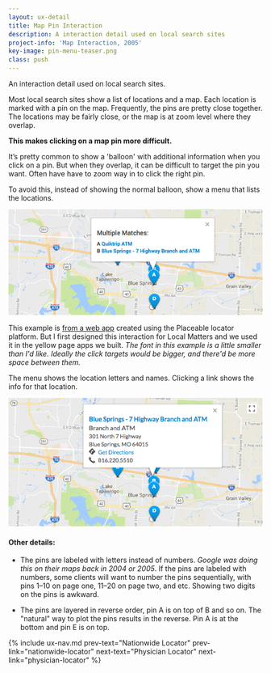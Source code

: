 ```yaml
---
layout: ux-detail
title: Map Pin Interaction 
description: A interaction detail used on local search sites
project-info: 'Map Interaction, 2005'
key-image: pin-menu-teaser.png
class: push
---
```


An interaction detail used on local search sites.

Most local search sites show a list of locations and a map. Each location is marked with a pin on the map. Frequently, the pins are pretty close together. The locations may be fairly close, or the map is at zoom level where they overlap.

**This makes clicking on a map pin more difficult.** 

It’s pretty common to show a 'balloon' with additional information when you click on a pin. But when they overlap, it can be difficult to target the pin you want. Often have have to zoom way in to click the right pin.

To avoid this, instead of showing the normal balloon, show a menu that lists the locations.

<div class="ux-img">
	<img src="/img/ux/pin-menu-crop.png">
</div>

This example is [from a web app][umb] created using the Placeable locator platform. But I first designed this interaction for Local Matters and we used it in the yellow page apps we built. *The font in this example is a little smaller than I'd like. Ideally the click targets would be bigger, and there'd be more space between them.*

The menu shows the location letters and names. Clicking a link shows the info for that location.

<div class="ux-img">
	<img src="/img/ux/pin-info-crop.png">
</div>

#### Other details: 

- The pins are labeled with letters instead of numbers. *Google was doing this on their maps back in 2004 or 2005*. If the pins are labeled with numbers, some clients will want to number the pins sequentially, with pins 1–10 on page one, 11–20 on page two, and etc. Showing two digits on the pins is awkward.

- The pins are layered in reverse order, pin A is on top of B and so on. The "natural" way to plot the pins results in the reverse. Pin A is at the bottom and pin E is on top.


{% include ux-nav.md 
	prev-text="Nationwide Locator"
	prev-link="nationwide-locator"
	next-text="Physician Locator"
	next-link="physician-locator"
 %}

[umb]: https://locations.umb.com/kansas-city-ks
